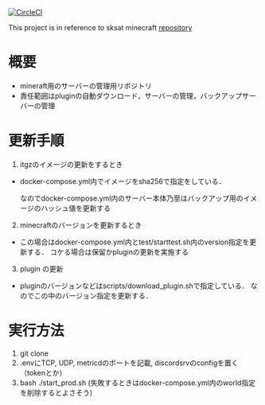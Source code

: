 [![CircleCI](https://dl.circleci.com/status-badge/img/gh/dairin007/mc_paper_server/tree/master.svg?style=svg)](https://dl.circleci.com/status-badge/redirect/gh/dairin007/mc_paper_server/tree/master)

This project is in reference to sksat minecraft [repository](https://github.com/sksat/mc.yohane.su)

# 概要
- mineraft用のサーバーの管理用リポジトリ
- 責任範囲はpluginの自動ダウンロード，サーバーの管理，バックアップサーバーの管理

# 更新手順
1. itgzのイメージの更新をするとき
- docker-compose.yml内でイメージをsha256で指定をしている．

  なのでdocker-compose.yml内のサーバー本体乃至はバックアップ用のイメージのハッシュ値を更新する

2. minecraftのバージョンを更新するとき
- この場合はdocker-compose.yml内とtest/starttest.sh内のversion指定を更新する．
  コケる場合は保留かpluginの更新を実施する

3. plugin の更新
- pluginのバージョンなどはscripts/download_plugin.shで指定している．
  なのでこの中のバージョン指定を更新する．

# 実行方法
1. git clone
2. .envにTCP, UDP, metricdのポートを記載, discordsrvのconfigを置く（tokenとか）
3. bash ./start_prod.sh
   (失敗するときはdocker-compose.yml内のworld指定を削除するとよさそう)
